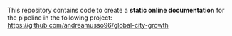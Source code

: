 This repository contains code to create a **static online documentation** for the pipeline in the following project: https://github.com/andreamusso96/global-city-growth